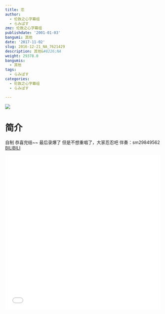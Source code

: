 ```yaml
---
title: 恋
author:
  - 伦敦之心字幕组
  - らみぱす
zmz: 伦敦之心字幕组
publishdate: '2001-01-03'
bangumi: 其他
date: '2017-11-02'
slug: 2016-12-21_NA_7621429
description: 其他&#8226;NA
weight: 29378.0
bangumis:
  - 其他
tags:
  - らみぱす
categories:
  - 伦敦之心字幕组
  - らみぱす

---
```

![](https://i.imgur.com/ZQcomu9.png)
# 简介  
自制
恭喜完结~~
最后录爆了 但是不想重唱了，大家忍忍吧
伴奏：sm29849562
  [BILIBILI](https://www.bilibili.com/video/av7621429/)

  <iframe src="//www.bilibili.com/html/html5player.html?cid=12483600&aid=7621429" width="100%" height="500" frameborder="0" allowfullscreen="allowfullscreen"></iframe>
